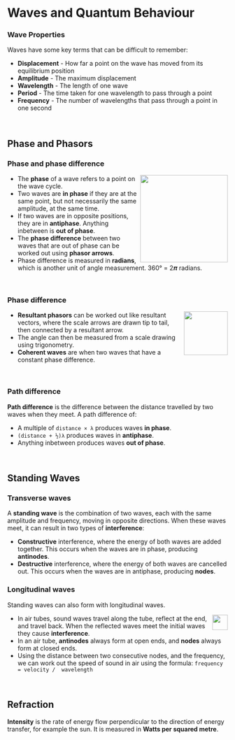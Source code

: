 # Waves and Quantum Behaviour

### Wave Properties
Waves have some key terms that can be difficult to remember:
- **Displacement** - How far a point on the wave has moved from its equilibrium position
- **Amplitude** - The maximum displacement
- **Wavelength** - The length of one wave
- **Period** - The time taken for one wavelength to pass through a point
- **Frequency** - The number of wavelengths that pass through a point in one second

<br>

## Phase and Phasors

### Phase and phase difference
<img src="https://user-images.githubusercontent.com/90699946/172551148-ce5f0555-4b62-4374-bf99-6d8a0a763c83.png" align="right" width="200px"/>

- The **phase** of a wave refers to a point on the wave cycle.
- Two waves are **in phase** if they are at the same point, but not necessarily the same amplitude, at the same time.
- If two waves are in opposite positions, they are in **antiphase**. Anything inbetween is **out of phase**.
- The **phase difference** between two waves that are out of phase can be worked out using **phasor arrows**.
- Phase difference is measured in **radians**, which is another unit of angle measurement. 360° = 2𝝅 radians.

<br clear="right"/>

### Phase difference
<img src="https://user-images.githubusercontent.com/90699946/172553848-cf1cda0e-4884-412a-a54c-8f2f966faa66.png" align="right" width="100px"/>

- **Resultant phasors** can be worked out like resultant vectors, where the scale arrows are drawn tip to tail, then connected by a resultant arrow.
- The angle can then be measured from a scale drawing using trigonometry.
- **Coherent waves** are when two waves that have a constant phase difference.

<br clear="right"/>

### Path difference
**Path difference** is the difference between the distance travelled by two waves when they meet. A path difference of:
- A multiple of ```distance × λ``` produces waves **in phase**.
- ```(distance + ½)λ``` produces waves in **antiphase**.
- Anything inbetween produces waves **out of phase**.

<br>

## Standing Waves

### Transverse waves
A **standing wave** is the combination of two waves, each with the same amplitude and frequency, moving in opposite directions. When these waves meet, it can result in two types of **interference**:
- **Constructive** interference, where the energy of both waves are added together. This occurs when the waves are in phase, producing **antinodes**.
- **Destructive** interference, where the energy of both waves are cancelled out. This occurs when the waves are in antiphase, producing **nodes**.

### Longitudinal waves
Standing waves can also form with longitudinal waves.

<img src="https://user-images.githubusercontent.com/90699946/172559314-927fc27b-b7c8-43b0-9ae1-f8ba62cfee0b.png" align="right" width="35px"/>

- In air tubes, sound waves travel along the tube, reflect at the end, and travel back. When the reflected waves meet the initial waves they cause **interference**.
- In an air tube, **antinodes** always form at open ends, and **nodes** always form at closed ends.
- Using the distance between two consecutive nodes, and the frequency, we can work out the speed of sound in air using the formula: ```frequency = velocity /  wavelength```

<br clear="right"/>

## Refraction

**Intensity** is the rate of energy flow perpendicular to the direction of energy transfer, for example the sun. It is measured in **Watts per squared metre**.




















